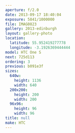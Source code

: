 ```yaml
---
aperture: f/2.0
date: 2013-09-17 18:40:04
exposure: 5841/1000000
file: IMAG0823
gallery: 2013-edinburgh
layout: gallery-photo
location:
  latitude: 55.952419277778
  longitude: -3.1926369444444
model: HTC One S
next: 725d113
ordering: 3
previous: b091e3f
sizes:
  640w:
    height: 1136
    width: 640
  200x200:
    height: 200
    width: 200
  96x96:
    height: 96
    width: 96
title: null
make: HTC
---
```

